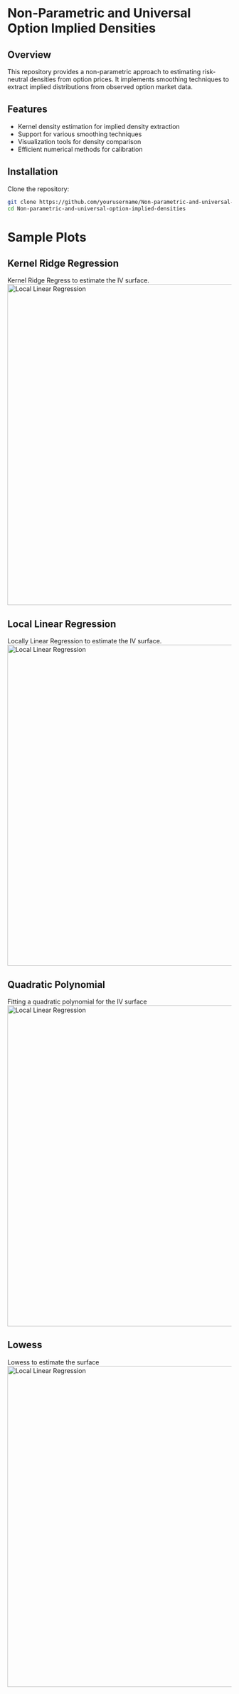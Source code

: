 # Non-Parametric and Universal Option Implied Densities

## Overview
This repository provides a non-parametric approach to estimating risk-neutral densities from option prices. It implements smoothing techniques to extract implied distributions from observed option market data.

## Features
- Kernel density estimation for implied density extraction
- Support for various smoothing techniques
- Visualization tools for density comparison
- Efficient numerical methods for calibration

## Installation
Clone the repository:

```bash
git clone https://github.com/yourusername/Non-parametric-and-universal-option-implied-densities.git
cd Non-parametric-and-universal-option-implied-densities
```


# Sample Plots

## Kernel Ridge Regression
Kernel Ridge Regress to estimate the IV surface.
<img width="720" alt="Local Linear Regression" src="Images/GLD KRR.png" />

## Local Linear Regression
Locally Linear Regression to estimate the IV surface.
<img width="720" alt="Local Linear Regression" src="Images/Local Linear GLD.png" />

## Quadratic Polynomial
Fitting a quadratic polynomial for the IV surface
<img width="720" alt="Local Linear Regression" src="Images/Quadratic GLD.png" />

## Lowess
Lowess to estimate the surface
<img width="720" alt="Local Linear Regression" src="Images/Lowess GLD.png" />
